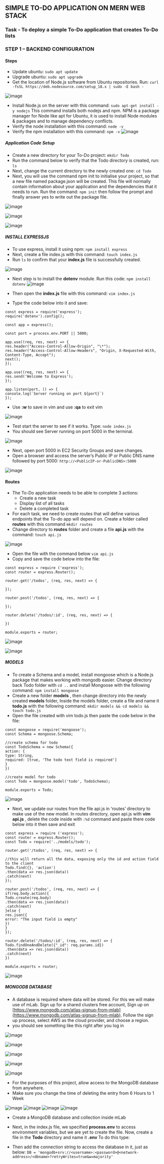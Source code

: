 ## SIMPLE TO-DO APPLICATION ON MERN WEB STACK

### Task - To deploy a simple To-Do application that creates To-Do lists

### STEP 1 – BACKEND CONFIGURATION

#### Steps

* Update ubuntu: `sudo apt update`
* Upgrade ubuntu: `sudo apt upgrade`
* Get the location of Node.js software from Ubuntu repositories. Run: `curl -fsSL https://deb.nodesource.com/setup_18.x | sudo -E bash -`
 
![image](https://user-images.githubusercontent.com/76660222/210218002-03b7acac-4cdc-4a35-b828-2add5aa18416.png)

* Install Node.js on the server with this command: `sudo apt-get install -y nodejs` This command installs both nodejs and npm. NPM is a package manager for Node like apt for Ubuntu, it is used to install Node modules & packages and to manage dependency conflicts.
* Verify the node installation with this command: `node -v`
* Verify the npm installation with this command: `npm -v`
![image](https://user-images.githubusercontent.com/76660222/210219036-4877890a-53d7-439e-bcb8-c353560ee00a.png)

##### Application Code Setup

* Create a new directory for your To-Do project: `mkdir Todo`
* Run the command below to verify that the Todo directory is created, run: `ls`
* Next, change the current directory to the newly created one: `cd Todo`
* Next, you will use the command npm init to initialise your project, so that a new file named package.json will be created. This file will normally contain information about your application and the dependencies that it needs to run. Run the command: `npm init` then follow the prompt and finally answer yes to write out the package file.

![image](https://user-images.githubusercontent.com/76660222/210220397-6a1194a9-dbd0-4c17-91ad-2812ea161b88.png)

![image](https://user-images.githubusercontent.com/76660222/210220484-25d1a1e6-bb40-4674-9bee-3df41a18b133.png)

![image](https://user-images.githubusercontent.com/76660222/210220684-6a4d212b-b676-4685-9b72-28303432fd64.png)

##### INSTALL EXPRESSJS

* To use express, install it using npm: `npm install express`
* Next, create a file index.js with this command: `touch index.js`
* Run `ls` to confirm that your **index.js** file is successfully created.

![image](https://user-images.githubusercontent.com/76660222/210221171-7c041871-d8cf-47b5-a747-4e21f08fa1fe.png)

* Next step is to install the **dotenv** module. Run this code: `npm install dotenv`
![image](https://user-images.githubusercontent.com/76660222/210225264-28898c0d-2a0a-4193-9d98-12424e0c3373.png)

* Then open the **index.js** file with this command: `vim index.js`
* Type the code below into it and save:

```
const express = require('express');
require('dotenv').config();

const app = express();

const port = process.env.PORT || 5000;

app.use((req, res, next) => {
res.header("Access-Control-Allow-Origin", "\*");
res.header("Access-Control-Allow-Headers", "Origin, X-Requested-With, Content-Type, Accept");
next();
});

app.use((req, res, next) => {
res.send('Welcome to Express');
});

app.listen(port, () => {
console.log(`Server running on port ${port}`)
});
```

* Use **:w** to save in vim and use **:qa** to exit vim

![image](https://user-images.githubusercontent.com/76660222/210225452-4a98ea01-7736-4ccf-95fe-e0963beb8fc4.png)

* Test start the server to see if it works. Type: `node index.js`
* You should see Server running on port 5000 in the terminal.

![image](https://user-images.githubusercontent.com/76660222/210226425-90c4cc79-75d9-455a-804c-991430b88b47.png)

* Next, open port 5000 in EC2 Security Groups and save changes.
* Open a browser and access the server’s Public IP or Public DNS name followed by port 5000: `http://<PublicIP-or-PublicDNS>:5000`

![image](https://user-images.githubusercontent.com/76660222/210299881-00ad75d8-e081-45d4-ad94-e17540a42df9.png)

#### Routes

* The To-Do application needs to be able to complete 3 actions:
  * Create a new task
  * Display list of all tasks
  * Delete a completed task
* For each task, we need to create routes that will define various endpoints that the To-do app will depend on. Create a folder called **routes** with this command `mkdir routes`
* Change directory to **routes** folder and create a file **api.js** with the command: `touch api.js`

![image](https://user-images.githubusercontent.com/76660222/210300171-99ab879a-89f8-46b1-b863-9a149a90a420.png)

* Open the file with the command below `vim api.js`
* Copy and save the code below into the file:

```
const express = require ('express');
const router = express.Router();

router.get('/todos', (req, res, next) => {

});

router.post('/todos', (req, res, next) => {

});

router.delete('/todos/:id', (req, res, next) => {

})

module.exports = router;
```

![image](https://user-images.githubusercontent.com/76660222/210300561-bb9b91db-2bb7-4a18-8f90-a6709e619ad5.png)

![image](https://user-images.githubusercontent.com/76660222/210300644-ffca79e8-3cf3-4147-ab20-8ef7b2d1f1e8.png)


##### MODELS

* To create a Schema and a model, install mongoose which is a Node.js package that makes working with mongodb easier. Change directory back Todo folder with `cd ..` and install Mongoose with the following command: `npm install mongoose`
* Create a new folder  **models** , then change directory into the newly created **models** folder, Inside the models folder, create a file and name it **todo.js** with the following command: `mkdir models && cd models && touch todo.js`
* Open the file created with vim todo.js then paste the code below in the file:

```
const mongoose = require('mongoose');
const Schema = mongoose.Schema;

//create schema for todo
const TodoSchema = new Schema({
action: {
type: String,
required: [true, 'The todo text field is required']
}
})

//create model for todo
const Todo = mongoose.model('todo', TodoSchema);

module.exports = Todo;
```

![image](https://user-images.githubusercontent.com/76660222/211157394-5e593d4d-86c8-4afd-8228-79615b5f9e5a.png)

* Next, we update our routes from the file api.js in ‘routes’ directory to make use of the new model. In routes directory, open api.js with  **vim api.js** , delete the code inside with `:%d` command and paste there code below into it then save and exit

```
const express = require ('express');
const router = express.Router();
const Todo = require('../models/todo');

router.get('/todos', (req, res, next) => {

//this will return all the data, exposing only the id and action field to the client
Todo.find({}, 'action')
.then(data => res.json(data))
.catch(next)
});

router.post('/todos', (req, res, next) => {
if(req.body.action){
Todo.create(req.body)
.then(data => res.json(data))
.catch(next)
}else {
res.json({
error: "The input field is empty"
})
}
});

router.delete('/todos/:id', (req, res, next) => {
Todo.findOneAndDelete({"_id": req.params.id})
.then(data => res.json(data))
.catch(next)
})

module.exports = router;
```

![image](https://user-images.githubusercontent.com/76660222/211158073-6d101451-30f6-4992-b854-3d0fac3cbe3c.png)

##### MONGODB DATABASE

* A database is required where data will be stored. For this we will make use of mLab. Sign up for a shared clusters free account, Sign up on [https://www.mongodb.com/atlas-signup-from-mlab](https://www.mongodb.com/atlas-signup-from-mlab). Follow the sign up process, select AWS as the cloud provider, and choose a region.
* you should see something like this right after you log in

![image](https://user-images.githubusercontent.com/76660222/212305412-25765898-b4e8-41d9-9241-faecb04caf01.png)

![image](https://user-images.githubusercontent.com/76660222/212307048-763fb63a-247e-4de6-89ce-e75e88f10427.png)

![image](https://user-images.githubusercontent.com/76660222/212307676-d3e2a9d5-af36-402e-bbaa-b3502c5480a0.png)

![image](https://user-images.githubusercontent.com/76660222/212313582-2f275a2a-42b3-415a-b26c-885e50f42871.png)

![image](https://user-images.githubusercontent.com/76660222/212309255-956fd2af-04b8-462c-a315-bfbc92fc9e51.png)



* For the purposes of this project, allow access to the MongoDB database from anywhere.
* Make sure you change the time of deleting the entry from 6 Hours to 1 Week

![image](https://user-images.githubusercontent.com/76660222/212312977-243b117b-77c4-44fd-bdc1-8a24815e611a.png)
![image](https://user-images.githubusercontent.com/76660222/212313257-04d16bfb-662b-4474-9644-7375374ca6e2.png)
![image](https://user-images.githubusercontent.com/76660222/212315169-c321379f-0097-4472-9953-1843646652bf.png)
![image](https://user-images.githubusercontent.com/76660222/212315323-881a6203-bf7f-448b-b3da-9b9104c66687.png)


* Create a MongoDB database and collection inside mLab



* Next, in the index.js file, we specified **process.env** to access environment variables, but we are yet to create the file. Now, create a file in the **Todo** directory and name it **.env** To do this type:
* Then add the connection string to access the database in it, just as below: `DB = 'mongodb+srv://<username>:<password>@<network-address>/<dbname>?retryWrites=true&w=majority'`


